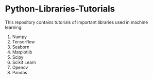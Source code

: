 # Python-Libraries-Tutorials
This repository contains tutorials of important libraries used in machine learning

1) Numpy
2) Tensorflow
3) Seaborn
4) Matplotlib
5) Scipy
6) Scikit Learn
7) Opencv
8) Pandas
